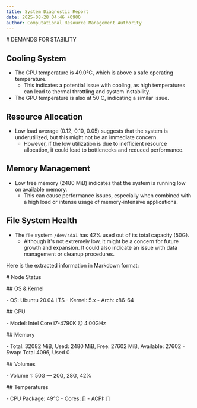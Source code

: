 ```yaml
---
title: System Diagnostic Report
date: 2025-08-28 04:46 +0900
author: Computational Resource Management Authority
---
```

\# DEMANDS FOR STABILITY

## Cooling System
* The CPU temperature is 49.0°C, which is above a safe operating temperature.
	+ This indicates a potential issue with cooling, as high temperatures can lead to thermal throttling and system instability.
* The GPU temperature is also at 50 C, indicating a similar issue.

## Resource Allocation
* Low load average (0.12, 0.10, 0.05) suggests that the system is underutilized, but this might not be an immediate concern.
	+ However, if the low utilization is due to inefficient resource allocation, it could lead to bottlenecks and reduced performance.

## Memory Management
* Low free memory (2480 MiB) indicates that the system is running low on available memory.
	+ This can cause performance issues, especially when combined with a high load or intense usage of memory-intensive applications.

## File System Health
* The file system `/dev/sda1` has 42% used out of its total capacity (50G).
	+ Although it's not extremely low, it might be a concern for future growth and expansion. It could also indicate an issue with data management or cleanup procedures.

Here is the extracted information in Markdown format:

\# Node Status

\## OS & Kernel

\- OS: Ubuntu 20.04 LTS
\- Kernel: 5.x
\- Arch: x86-64

\## CPU

\- Model: Intel Core i7-4790K @ 4.00GHz

\## Memory

\- Total: 32082 MiB, Used: 2480 MiB, Free: 27602 MiB, Available: 27602
\- Swap: Total 4096, Used 0

\## Volumes

\- Volume 1: 50G — 20G, 28G, 42%

\## Temperatures

\- CPU Package: 49°C
\- Cores: []
\- ACPI: []
